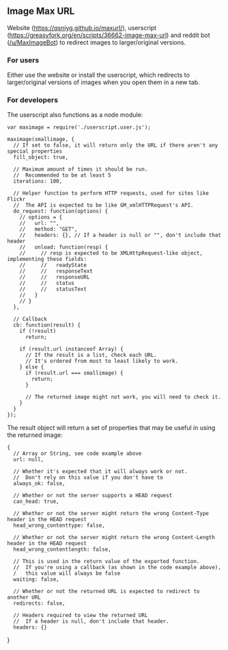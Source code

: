## Image Max URL

Website (https://qsniyg.github.io/maxurl/), userscript (https://greasyfork.org/en/scripts/36662-image-max-url) and reddit bot ([/u/MaxImageBot](https://www.reddit.com/user/MaxImageBot/)) to redirect images to larger/original versions.

### For users

Either use the website or install the userscript, which redirects to larger/original versions of images when you open them in a new tab.

### For developers

The userscript also functions as a node module:

    var maximage = require('./userscript.user.js');

    maximage(smallimage, {
      // If set to false, it will return only the URL if there aren't any special properties
      fill_object: true,

      // Maximum amount of times it should be run.
      //  Recommended to be at least 5
      iterations: 100,

      // Helper function to perform HTTP requests, used for sites like Flickr
      //  The API is expected to be like GM_xmlHTTPRequest's API.
      do_request: function(options) {
        // options = {
        //   url: "",
        //   method: "GET",
        //   headers: {}, // If a header is null or "", don't include that header
        //   onload: function(resp) {
        //     // resp is expected to be XMLHttpRequest-like object, implementing these fields:
        //     //   readyState
        //     //   responseText
        //     //   responseURL
        //     //   status
        //     //   statusText
        //   }
        // }
      },

      // Callback
      cb: function(result) {
        if (!result)
          return;

        if (result.url instanceof Array) {
          // If the result is a list, check each URL.
          // It's ordered from most to least likely to work.
        } else {
          if (result.url === smallimage) {
            return;
          }

          // The returned image might not work, you will need to check it.
        }
      }
    });

The result object will return a set of properties that may be useful in using the returned image:

    {
      // Array or String, see code example above
      url: null,

      // Whether it's expected that it will always work or not.
      //  Don't rely on this value if you don't have to
      always_ok: false,

      // Whether or not the server supports a HEAD request
      can_head: true,

      // Whether or not the server might return the wrong Content-Type header in the HEAD request
      head_wrong_contenttype: false,

      // Whether or not the server might return the wrong Content-Length header in the HEAD request
      head_wrong_contentlength: false,

      // This is used in the return value of the exported function.
      //  If you're using a callback (as shown in the code example above),
      /   this value will always be false
      waiting: false,

      // Whether or not the returned URL is expected to redirect to another URL
      redirects: false,

      // Headers required to view the returned URL
      //  If a header is null, don't include that header.
      headers: {}
  }

